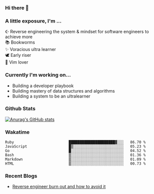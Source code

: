 ### Hi there 👋
### A little exposure, I'm ...

☪ Reverse engineering the system & mindset for software engineers to achieve more <br/>
📚 Bookworms <br/>
✨ Voracious ultra learner <br/>
🕊 Early riser <br/>
🎠 Vim lover <br/>

<!--
**bitethecode/bitethecode** is a ✨ _special_ ✨ repository because its `README.md` (this file) appears on your GitHub profile.

Here are some ideas to get you started:

- 🔭 I’m currently working on ...
- 🌱 I’m currently learning ...
- 👯 I’m looking to collaborate on ...
- 🤔 I’m looking for help with ...
- 💬 Ask me about ...
- 📫 How to reach me: ...
- 😄 Pronouns: ...
- ⚡ Fun fact: ...
-->

### Currently I'm working on... 
- Building a developer playbook
- Building mastery of data structures and algorithms
- Building a system to be an ultralearner

### Github Stats
[![Anurag's GitHub stats](https://github-readme-stats.vercel.app/api?username=bitethecode&count_private=true&showing_icons=true&hide=prs,issues,contribs)](https://github.com/anuraghazra/github-readme-stats)

### Wakatime
<!--START_SECTION:waka-->

```text
Ruby                         █████████████████████▓░░░   86.70 %
JavaScript                   █▒░░░░░░░░░░░░░░░░░░░░░░░   05.23 %
Go                           █░░░░░░░░░░░░░░░░░░░░░░░░   04.52 %
Bash                         ▒░░░░░░░░░░░░░░░░░░░░░░░░   01.36 %
Markdown                     ▒░░░░░░░░░░░░░░░░░░░░░░░░   01.09 %
HTML                         ▒░░░░░░░░░░░░░░░░░░░░░░░░   00.73 %
```

<!--END_SECTION:waka-->

### Recent Blogs
- [Reverse engineer burn out and how to avoid it](https://bitethecode.org/#/articles/reverse-engineer-burnout-and-how-to-avoid-it)
